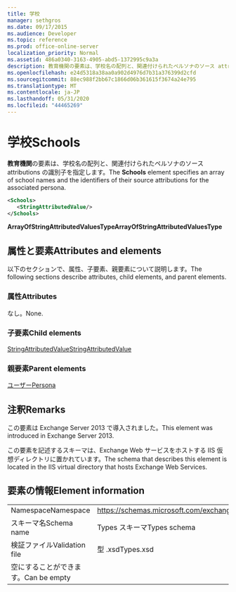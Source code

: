 ```yaml
---
title: 学校
manager: sethgros
ms.date: 09/17/2015
ms.audience: Developer
ms.topic: reference
ms.prod: office-online-server
localization_priority: Normal
ms.assetid: 486a0340-3163-4905-abd5-1372995c9a3a
description: 教育機関の要素は、学校名の配列と、関連付けられたペルソナのソース attributions の識別子を指定します。
ms.openlocfilehash: e24d5318a38aa0a902d4976d7b31a376399d2cfd
ms.sourcegitcommit: 88ec988f2bb67c1866d06b361615f3674a24e795
ms.translationtype: MT
ms.contentlocale: ja-JP
ms.lasthandoff: 05/31/2020
ms.locfileid: "44465269"
---
```

# <a name="schools"></a><span data-ttu-id="abc6e-103">学校</span><span class="sxs-lookup"><span data-stu-id="abc6e-103">Schools</span></span>

<span data-ttu-id="abc6e-104">**教育機関**の要素は、学校名の配列と、関連付けられたペルソナのソース attributions の識別子を指定します。</span><span class="sxs-lookup"><span data-stu-id="abc6e-104">The **Schools** element specifies an array of school names and the identifiers of their source attributions for the associated persona.</span></span> 
  
```XML
<Schools>
   <StringAttributedValue/>
</Schools>
```

 <span data-ttu-id="abc6e-105">**ArrayOfStringAttributedValuesType**</span><span class="sxs-lookup"><span data-stu-id="abc6e-105">**ArrayOfStringAttributedValuesType**</span></span>
## <a name="attributes-and-elements"></a><span data-ttu-id="abc6e-106">属性と要素</span><span class="sxs-lookup"><span data-stu-id="abc6e-106">Attributes and elements</span></span>

<span data-ttu-id="abc6e-107">以下のセクションで、属性、子要素、親要素について説明します。</span><span class="sxs-lookup"><span data-stu-id="abc6e-107">The following sections describe attributes, child elements, and parent elements.</span></span>
  
### <a name="attributes"></a><span data-ttu-id="abc6e-108">属性</span><span class="sxs-lookup"><span data-stu-id="abc6e-108">Attributes</span></span>

<span data-ttu-id="abc6e-109">なし。</span><span class="sxs-lookup"><span data-stu-id="abc6e-109">None.</span></span>
  
### <a name="child-elements"></a><span data-ttu-id="abc6e-110">子要素</span><span class="sxs-lookup"><span data-stu-id="abc6e-110">Child elements</span></span>

[<span data-ttu-id="abc6e-111">StringAttributedValue</span><span class="sxs-lookup"><span data-stu-id="abc6e-111">StringAttributedValue</span></span>](stringattributedvalue.md)
  
### <a name="parent-elements"></a><span data-ttu-id="abc6e-112">親要素</span><span class="sxs-lookup"><span data-stu-id="abc6e-112">Parent elements</span></span>

[<span data-ttu-id="abc6e-113">ユーザー</span><span class="sxs-lookup"><span data-stu-id="abc6e-113">Persona</span></span>](persona.md)
  
## <a name="remarks"></a><span data-ttu-id="abc6e-114">注釈</span><span class="sxs-lookup"><span data-stu-id="abc6e-114">Remarks</span></span>

<span data-ttu-id="abc6e-115">この要素は Exchange Server 2013 で導入されました。</span><span class="sxs-lookup"><span data-stu-id="abc6e-115">This element was introduced in Exchange Server 2013.</span></span>
  
<span data-ttu-id="abc6e-116">この要素を記述するスキーマは、Exchange Web サービスをホストする IIS 仮想ディレクトリに置かれています。</span><span class="sxs-lookup"><span data-stu-id="abc6e-116">The schema that describes this element is located in the IIS virtual directory that hosts Exchange Web Services.</span></span>
  
## <a name="element-information"></a><span data-ttu-id="abc6e-117">要素の情報</span><span class="sxs-lookup"><span data-stu-id="abc6e-117">Element information</span></span>

|||
|:-----|:-----|
|<span data-ttu-id="abc6e-118">Namespace</span><span class="sxs-lookup"><span data-stu-id="abc6e-118">Namespace</span></span>  <br/> |https://schemas.microsoft.com/exchange/services/2006/types  <br/> |
|<span data-ttu-id="abc6e-119">スキーマ名</span><span class="sxs-lookup"><span data-stu-id="abc6e-119">Schema name</span></span>  <br/> |<span data-ttu-id="abc6e-120">Types スキーマ</span><span class="sxs-lookup"><span data-stu-id="abc6e-120">Types schema</span></span>  <br/> |
|<span data-ttu-id="abc6e-121">検証ファイル</span><span class="sxs-lookup"><span data-stu-id="abc6e-121">Validation file</span></span>  <br/> |<span data-ttu-id="abc6e-122">型 .xsd</span><span class="sxs-lookup"><span data-stu-id="abc6e-122">Types.xsd</span></span>  <br/> |
|<span data-ttu-id="abc6e-123">空にすることができます。</span><span class="sxs-lookup"><span data-stu-id="abc6e-123">Can be empty</span></span>  <br/> ||
   

